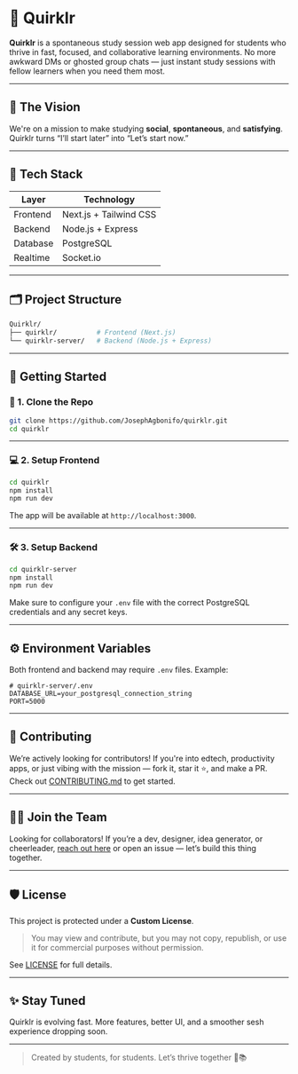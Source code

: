 # 🚀 Quirklr

**Quirklr** is a spontaneous study session web app designed for students who thrive in fast, focused, and collaborative learning environments. No more awkward DMs or ghosted group chats — just instant study sessions with fellow learners when you need them most.

---

## 🧠 The Vision

We're on a mission to make studying **social**, **spontaneous**, and **satisfying**. Quirklr turns “I’ll start later” into “Let’s start now.”

---

## 🔧 Tech Stack

| Layer    | Technology             |
| -------- | ---------------------- |
| Frontend | Next.js + Tailwind CSS |
| Backend  | Node.js + Express      |
| Database | PostgreSQL             |
| Realtime | Socket.io              |

---

## 🗂️ Project Structure

```bash
Quirklr/
├── quirklr/          # Frontend (Next.js)
└── quirklr-server/   # Backend (Node.js + Express)
```

---

## 🚀 Getting Started

### 🔮 1. Clone the Repo

```bash
git clone https://github.com/JosephAgbonifo/quirklr.git
cd quirklr
```

---

### 💻 2. Setup Frontend

```bash
cd quirklr
npm install
npm run dev
```

The app will be available at `http://localhost:3000`.

---

### 🛠️ 3. Setup Backend

```bash
cd quirklr-server
npm install
npm run dev
```

Make sure to configure your `.env` file with the correct PostgreSQL credentials and any secret keys.

---

## ⚙️ Environment Variables

Both frontend and backend may require `.env` files. Example:

```env
# quirklr-server/.env
DATABASE_URL=your_postgresql_connection_string
PORT=5000
```

---

## 📣 Contributing

We’re actively looking for contributors! If you're into edtech, productivity apps, or just vibing with the mission — fork it, star it ⭐, and make a PR. Check out [CONTRIBUTING.md](./CONTRIBUTING.md) to get started.

---

## 🧑‍💻 Join the Team

Looking for collaborators! If you’re a dev, designer, idea generator, or cheerleader, [reach out here](mailto:joesefair@gmail.com) or open an issue — let’s build this thing together.

---

## 🛡️ License

This project is protected under a **Custom License**.

> You may view and contribute, but you may not copy, republish, or use it for commercial purposes without permission.

See [LICENSE](./LICENSE) for full details.

---

## ✨ Stay Tuned

Quirklr is evolving fast. More features, better UI, and a smoother sesh experience dropping soon.

---

> Created by students, for students. Let’s thrive together 💪📚
